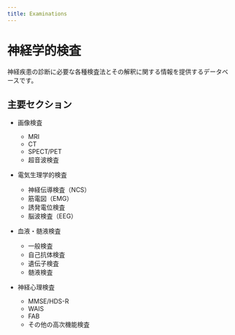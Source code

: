 ```yaml
---
title: Examinations
---
```


# 神経学的検査

神経疾患の診断に必要な各種検査法とその解釈に関する情報を提供するデータベースです。

## 主要セクション

- 画像検査
  - MRI
  - CT
  - SPECT/PET
  - 超音波検査

- 電気生理学的検査
  - 神経伝導検査（NCS）
  - 筋電図（EMG）
  - 誘発電位検査
  - 脳波検査（EEG）

- 血液・髄液検査
  - 一般検査
  - 自己抗体検査
  - 遺伝子検査
  - 髄液検査

- 神経心理検査
  - MMSE/HDS-R
  - WAIS
  - FAB
  - その他の高次機能検査 